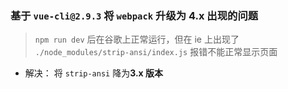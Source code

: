 ### 基于 `vue-cli@2.9.3` 将 `webpack` 升级为 **4.x** 出现的问题

> `npm run dev` 后在谷歌上正常运行，但在 ie 上出现了 `./node_modules/strip-ansi/index.js` 报错不能正常显示页面

- 解决： 将 `strip-ansi` 降为**3.x 版本**
